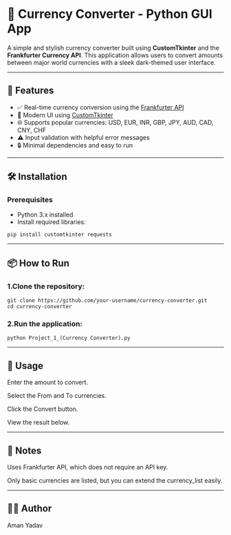 # 💱 Currency Converter - Python GUI App

A simple and stylish currency converter built using **CustomTkinter** and the **Frankfurter Currency API**. This application allows users to convert amounts between major world currencies with a sleek dark-themed user interface.

---

## 🚀 Features

- ✅ Real-time currency conversion using the [Frankfurter API](https://www.frankfurter.app/)
- 🎨 Modern UI using [CustomTkinter](https://github.com/TomSchimansky/CustomTkinter)
- 🌐 Supports popular currencies: USD, EUR, INR, GBP, JPY, AUD, CAD, CNY, CHF
- ⚠️ Input validation with helpful error messages
- 🔒 Minimal dependencies and easy to run

---

## 🛠️ Installation

### Prerequisites

- Python 3.x installed
- Install required libraries:

```
pip install customtkinter requests
```

---

## 📦 How to Run
### 1.Clone the repository:

```
git clone https://github.com/your-username/currency-converter.git
cd currency-converter
```
### 2.Run the application:
```
python Project_1_(Currency Converter).py
```

---

## 🔧 Usage

Enter the amount to convert.

Select the From and To currencies.

Click the Convert button.

View the result below.

---

## 📌 Notes
Uses Frankfurter API, which does not require an API key.

Only basic currencies are listed, but you can extend the currency_list easily.

---

## 🙋‍♂️ Author
Aman Yadav
